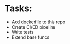 # Tasks:
* Add dockerfile to this repo
* Create CI/CD pipeline
* Write tests
* Extend base funcs
```
